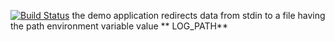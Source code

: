 [![Build Status](https://travis-ci.org/andrewja/lab12.svg?branch=master)](https://travis-ci.org/andrewja/lab12)
the demo application redirects data from stdin to a file having the path environment variable value ** LOG_PATH**
